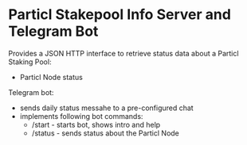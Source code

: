 # Particl Stakepool Info Server and Telegram Bot

Provides a JSON HTTP interface to retrieve status data about a Particl Staking Pool:
- Particl Node status

Telegram bot:
- sends daily status messahe to a pre-configured chat
- implements following bot commands:
  - /start - starts bot, shows intro and help
  - /status - sends status about the Particl Node

